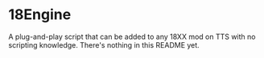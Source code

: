 # 18Engine
A plug-and-play script that can be added to any 18XX mod on TTS with no scripting knowledge.
There's nothing in this README yet.
